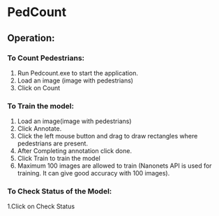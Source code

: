 # PedCount

## Operation:
### To Count Pedestrians:
1. Run Pedcount.exe to start the application.
2. Load an image (image with pedestrians)
3. Click on Count

### To Train the model:
1. Load an image(image with pedestrians)
2. Click Annotate.
3. Click the left mouse button and drag to draw rectangles where pedestrians are present.
4. After Completing annotation click done.
5. Click Train to train the model
6. Maximum 100 images are allowed to train (Nanonets API is used for training. It can give good accuracy with 100 images).

### To Check Status of the Model:
1.Click on Check Status

